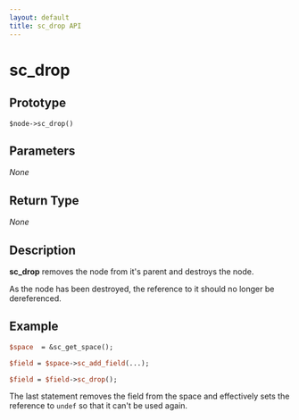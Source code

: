 ```yaml
---
layout: default
title: sc_drop API
---
```



sc_drop
=======


Prototype
---------

```
$node->sc_drop()
```


Parameters
----------

_None_

Return Type
-----------

_None_


Description
-----------

**sc_drop** removes the node from it's parent and destroys the node.

As the node has been destroyed, the reference to it should no longer
be dereferenced.


Example
-------

```perl
$space  = &sc_get_space();

$field = $space->sc_add_field(...);

$field = $field->sc_drop();
```

The last statement removes the field from the space and effectively
sets the reference to `undef` so that it can't be used again.
